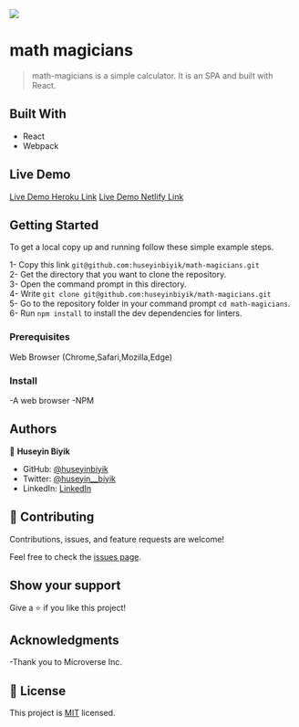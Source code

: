 ![](https://img.shields.io/badge/Microverse-blueviolet)

# math magicians

> math-magicians is a simple calculator. It is an SPA and built with React.
> 
## Built With

- React
- Webpack

## Live Demo

[Live Demo Heroku Link](https://math-magicianz.herokuapp.com/)
[Live Demo Netlify Link](https://math-magicianz.netlify.app/)

## Getting Started

To get a local copy up and running follow these simple example steps.

1- Copy this link `git@github.com:huseyinbiyik/math-magicians.git` <br>
2- Get the directory that you want to clone the repository. <br>
3- Open the command prompt in this directory. <br>
4- Write `git clone git@github.com:huseyinbiyik/math-magicians.git` <br>
5- Go to the repository folder in your command prompt `cd math-magicians`. <br>
6- Run `npm install` to install the dev dependencies for linters.

### Prerequisites

Web Browser (Chrome,Safari,Mozilla,Edge)

### Install

-A web browser
-NPM

## Authors

👤 **Huseyin Biyik**

- GitHub: [@huseyinbiyik](https://github.com/huseyinbiyik)
- Twitter: [@huseyin__biyik](https://twitter.com/huseyin__biyik)
- LinkedIn: [LinkedIn](https://www.linkedin.com/in/huseyin-b%C4%B1y%C4%B1k/)

## 🤝 Contributing

Contributions, issues, and feature requests are welcome!

Feel free to check the [issues page](../../issues/).

## Show your support

Give a ⭐️ if you like this project!

## Acknowledgments

-Thank you to Microverse Inc.

## 📝 License

This project is [MIT](./MIT.md) licensed.